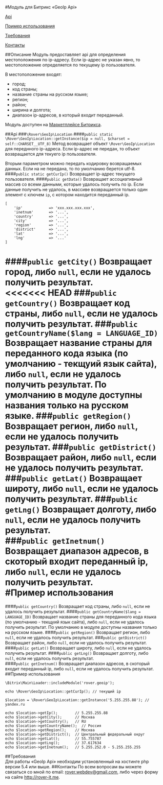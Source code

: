 #Модуль для Битрикс «GeoIp Api»

[Api](#api)

[Пример использования](#Пример-использования)

[Требования](#Требования)

[Контакты](#Контакты)

##Описание
Модуль предоставляет api для определения местоположения по ip-адресу. Если ip-адрес не указан явно, то местоположение определяется по текущему ip пользователя.

В местоположение входят:

* город;
* код страны;
* название страны на русском языке;
* регион;
* район;
* ширина и долгота;
* диапазон ip-адресов, в который входит переданный.

Модуль доступен на [Маркетплейсе Битрикса](http://marketplace.1c-bitrix.ru/solutions/rover.geoip/).

##Api
###`\Rover\GeoIp\Location`
####`public static \Rover\GeoIp\Location::getInstance($ip = null, $charset = self::CHARSET__UTF_8)`
Метод возвращает объект `\Rover\GeoIp\Location` для переднного ip-адреса. Если ip-адрес не передан, то объект возвращается для текуего ip пользователя.

Вторым параметром можно передать кодировку возвращаемых данных. Если на не передана, то по умолчанию берется utf-8.
####`public static getCurIp()`
Возвращает ip-адрес текущего пользователя.
####`public getData()`
Возвращает ассоциативный массив со всеми данными, которые удалось получить по ip. Если данные получить не удалось, в массиве возвращается только один элемент с ключем `ip`, с котором находится переданный ip.

	[
		'ip'            => 'xxx.xxx.xxx.xxx',
		'inetnum'       => '...',
		'country'       => '...',
		'city'          => '...',
		'region'        => '...',
		'district'      => '...',
		'lat'           => '...',
		'lng'           => '...'
	]	
	
####`public getCity()`
Возвращает город, либо `null`, если не удалось получить результат.	
<<<<<<< HEAD
###`public getCountry()`
Возвращает код страны, либо `null`, если не удалось получить результат.	
###`public getCountryName($lang = LANGUAGE_ID)`
Возвращает название страны для переданного кода языка (по умолчанию - текщуий язык сайта), либо `null`, если не удалось получить результат. По умолчанию в модуле доступны названия только на русском языке.
###`public getRegion()`
Возвращает регион, либо `null`, если не удалось получить результат.	
###`public getDistrict()`
Возвращает район, либо `null`, если не удалось получить результат.
###`public getLat()`
Возвращает широту, либо `null`, если не удалось получить результат.	
###`public getLng()`
Возвращает долготу, либо `null`, если не удалось получить результат.					
###`public getInetnum()`
Возвращает диапазон адресов, в скоторый входит переданный ip, либо `null`, если не удалось получить результат.	
#Пример использования
=======
####`public getCountry()`
Возвращает код страны, либо `null`, если не удалось получить результат.	
####`public getCountryName($lang = LANGUAGE_ID)`
Возвращает название страны для переданного кода языка (по умолчанию - текщуий язык сайта), либо `null`, если не удалось получить результат. По умолчанию в модуле доступны названия только на русском языке.
####`public getRegion()`
Возвращает регион, либо `null`, если не удалось получить результат.	
###`public getDistrict()`
Возвращает район, либо `null`, если не удалось получить результат.
####`public getLat()`
Возвращает широту, либо `null`, если не удалось получить результат.	
####`public getLng()`
Возвращает долготу, либо `null`, если не удалось получить результат.					
####`public getInetnum()`
Возвращает диапазон адресов, в скоторый входит переданный ip, либо `null`, если не удалось получить результат.	
##Пример использования

	\Bitrix\Main\Loader::includeModule('rover.geoip');

	echo \Rover\GeoIp\Location::getCurIp(); // текущий ip

	$location = \Rover\GeoIp\Location::getInstance('5.255.255.88'); // yandex.ru
	
	echo $location->getIp();        // 5.255.255.88
	echo $location->getCity();      // Москва
	echo $location->getCountry();   // RU
	echo $location->getCountryName();  // Россия
	echo $location->getRegion();    // Москва
	echo $location->getDistrict();  // Центральный федеральный округ
	echo $location->getLat();       // 55.755787
	echo $location->getLng();       // 37.617634
	echo $location->getInetnum();   // 5.255.252.0 - 5.255.255.255
	
##Требования	
Для работы «GeoIp Api» необходим установленный на хостинге php версии 5.4 или выше.
##Контакты
По всем вопросам вы можете связаться со мной по email: rover.webdev@gmail.com, либо через форму на сайте http://rover-it.me.
